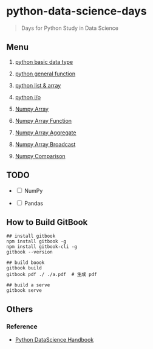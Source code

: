 # python-data-science-days
> Days for Python Study in Data Science 

## Menu

1. [ python basic data type](./day01-basic)

2. [ python general function ](./day02-general-function)

3. [ python list & array ](./day03-list)

4. [ python i/o ](./day04-io)

5. [ Numpy Array](./day05-numpy-array)

6. [ Numpy Array Function](./day06-numpy-array-function)

7. [ Numpy Array Aggregate](./day07-numpy-array-aggregate)

8. [ Numpy Array Broadcast](./day08-numpy-array-boardcast)

9. [ Numpy Comparison](./day09-numpy-comparison)


## TODO

* <input type="checkbox"/> NumPy

* <input type="checkbox"/> Pandas


## How to Build GitBook

```
## install gitbook
npm install gitbook -g  
npm install gitbook-cli -g 
gitbook --version

## build boook
gitbook build
gitbook pdf ./ ./a.pdf  # 生成 pdf

## build a serve
gitbook serve
```

## Others

### Reference

* [Python DataScience Handbook](https://github.com/jakevdp/PythonDataScienceHandbook)
